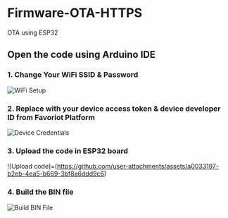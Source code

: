 # Firmware-OTA-HTTPS  
OTA using ESP32  

## Open the code using Arduino IDE  

### 1. Change Your WiFi SSID & Password  

![WiFi Setup](https://github.com/user-attachments/assets/2131c380-01d9-420c-adcf-582afe7eeb31)  

### 2. Replace with your device access token & device developer ID from Favoriot Platform  

![Device Credentials](https://github.com/user-attachments/assets/a5005c2f-c49a-44c5-b0f4-c808c1c7e0ed)  

### 3. Upload the code in ESP32 board  

![Upload code]=(https://github.com/user-attachments/assets/a0033197-b2eb-4ea5-b669-3bf8a6ddd9c6)

### 4. Build the BIN file  

![Build BIN File](https://github.com/user-attachments/assets/1cdf4fb4-4c07-4601-9676-4a7edbe03f98)  
